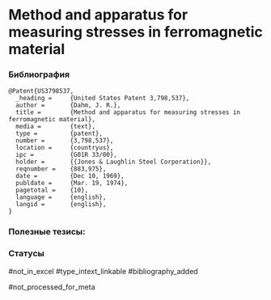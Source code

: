 # Method and apparatus for measuring stresses in ferromagnetic material

### Библиография
```
@Patent{US3798537,
  _heading =     {United States Patent 3,798,537},
  author =       {Dahm, J. R.},
  title =        {Method and apparatus for measuring stresses in ferromagnetic material},
  media =        {text},
  type =         {patent},
  number =       {3,798,537},
  location =     {countryus},
  ipc =          {G01R 33/00},
  holder =       {{Jones & Laughlin Steel Corporation}},
  reqnumber =    {883,975},
  date =         {Dec 10, 1969},
  publdate =     {Mar. 19, 1974},
  pagetotal =    {10},
  language =     {english},
  langid =       {english},
}
```

### Полезные тезисы:

### Статусы
#not_in_excel 
#type_intext_linkable
#bibliography_added

#not_processed_for_meta
